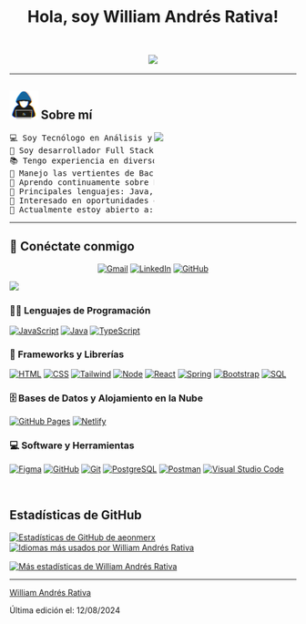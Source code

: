 <h1 align="center">
Hola, soy William Andrés Rativa!
</h1>
<br/>
<p align="center">
    <a href="https://www.linkedin.com/in/william-andres-rativa/">
        <img src="https://readme-typing-svg.herokuapp.com?lines=Desarrollador+Backend;Desarrollador+Full+Stack;Especialista+en+QA;Siempre%20aprendiendo%20cosas%20nuevas&center=true&width=380&height=45">
    </a>
</p>

<hr>

## <picture><img src="https://github.com/0xAbdulKhalid/0xAbdulKhalid/raw/main/assets/mdImages/about_me.gif" width="50px"></picture> **Sobre mí**

<picture> <img align="right" src="https://camo.githubusercontent.com/749c01e275a5a59ba7ae192e32a099a09f1545f182483478567f18ff2932a138/68747470733a2f2f632e74656e6f722e636f6d2f474e37334d4b4261775a5941414141692f627573792d637574652e676966" width="250px"></picture>

<pre>
💻 Soy Tecnólogo en Análisis y Desarrollo de Software, actualmente voy en 9 semestre de Ing de sistemas.
🚩 Soy desarrollador Full Stack con experiencia en pruebas automatizadas , QA, SCRUM.
📚 Tengo experiencia en diversos bootcamps de tecnología y desarrollo.
📝 Manejo las vertientes de Backend, Frontend, múltiples lenguajes , librerías y Frameworks, IA y Seguridad Informática.
🌱 Aprendo continuamente sobre Backend, Bases de Datos, IA, y más.
🌟 Principales lenguajes: Java, JavaScript, TypeScript.
🚩 Interesado en oportunidades en Desarrollo Full Stack o Backend, QA, y DevOps.
🤔 Actualmente estoy abierto a: <b>Oportunidades laborales</b>, este es <a href="https://docs.google.com/document/d/1FzR84Yvd3Uvdje9aBcON20Hx_yHGFjRS/edit?usp=sharing&ouid=115502817976626646516&rtpof=true&sd=true" target="_blank">MI CV.</a>
</pre>
<hr>

## 🤝 Conéctate conmigo
<p align="center">
    <a href="mailto:william.andres.rativa@gmail.com"><img src="https://skillicons.dev/icons?i=gmail" alt="Gmail"/></a>
    <a href="https://www.linkedin.com/in/william-andres-rativa/"><img src="https://skillicons.dev/icons?i=linkedin" alt="LinkedIn"/></a>
    <a href="https://github.com/aeonmerx"><img src="https://skillicons.dev/icons?i=github" alt="GitHub"/></a>
</p>
<img src="https://media2.giphy.com/media/QssGEmpkyEOhBCb7e1/giphy.gif?cid=ecf05e47a0n3gi1bfqntqmob8g9aid1oyj2wr3ds3mg700bl&rid=giphy.gif" width="25">

### 👨‍💻 Lenguajes de Programación

<p>
    <a href="https://github.com/aeonmerx"><img alt="JavaScript" src="https://skillicons.dev/icons?i=js"></a>
    <a href="https://github.com/aeonmerx"><img alt="Java" src="https://skillicons.dev/icons?i=java"></a>
    <a href="https://github.com/aeonmerx"><img alt="TypeScript" src="https://skillicons.dev/icons?i=typescript"></a>
</p>

### 🧰 Frameworks y Librerías

<p>
    <a href="https://github.com/aeonmerx"><img alt="HTML" src="https://skillicons.dev/icons?i=html"></a>
    <a href="https://github.com/aeonmerx"><img alt="CSS" src="https://skillicons.dev/icons?i=css"></a>
    <a href="https://github.com/aeonmerx"><img alt="Tailwind" src="https://skillicons.dev/icons?i=tailwind"></a>
    <a href="https://github.com/aeonmerx"><img alt="Node" src="https://skillicons.dev/icons?i=nodejs"></a>
    <a href="https://github.com/aeonmerx"><img alt="React" src="https://skillicons.dev/icons?i=react"></a>
    <a href="https://github.com/aeonmerx"><img alt="Spring" src="https://skillicons.dev/icons?i=spring"></a>
    <a href="https://github.com/aeonmerx"><img alt="Bootstrap" src="https://skillicons.dev/icons?i=bootstrap"></a>
    <a href="https://github.com/aeonmerx"><img alt="SQL" src="https://skillicons.dev/icons?i=sql"></a>
</p>

### 🗄️ Bases de Datos y Alojamiento en la Nube

<p>
    <a href="https://github.com/aeonmerx"><img alt="GitHub Pages" src="https://skillicons.dev/icons?i=github"></a>
    <a href="https://github.com/aeonmerx"><img alt="Netlify" src="https://skillicons.dev/icons?i=netlify"></a>
</p>

### 💻 Software y Herramientas

<p>
    <a href="https://github.com/aeonmerx"><img alt="Figma" src="https://skillicons.dev/icons?i=figma"></a>
    <a href="https://github.com/aeonmerx"><img alt="GitHub" src="https://skillicons.dev/icons?i=github"></a>
    <a href="https://github.com/aeonmerx"><img alt="Git" src="https://skillicons.dev/icons?i=git"></a>
    <a href="https://github.com/aeonmerx"><img alt="PostgreSQL" src="https://skillicons.dev/icons?i=postgresql"></a>
    <a href="https://github.com/aeonmerx"><img alt="Postman" src="https://skillicons.dev/icons?i=postman"></a>
    <a href="https://github.com/aeonmerx"><img alt="Visual Studio Code" src="https://skillicons.dev/icons?i=vscode"></a>
</p>
</br>

## Estadísticas de GitHub

[![Estadísticas de GitHub de aeonmerx](https://github-readme-stats.vercel.app/api?username=aeonmerx&show_icons=true&theme=radical)](https://github.com/aeonmerx?tab=overview)
<br>
<a href="https://github.com/aeonmerx?tab=overview">
<img align="center" alt="Idiomas más usados por William Andrés Rativa" src="https://github-readme-stats.vercel.app/api/top-langs/?username=aeonmerx&layout=compact&langs_count=9&theme=radical&exclude_repo=Optifine-Mod-Coder-Pack-1.16.1,Projects"/>
<p><img align="center" src="https://github-readme-streak-stats.herokuapp.com/?user=aeonmerx&theme=radical" alt="Más estadísticas de William Andrés Rativa" /></p>
</a>

------

[William Andrés Rativa](https://github.com/aeonmerx)

Última edición el: 12/08/2024
